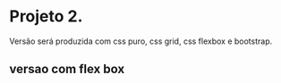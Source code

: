 # Projeto 2.

Versão será produzida com css puro, css grid, css flexbox e bootstrap.

## versao com flex box